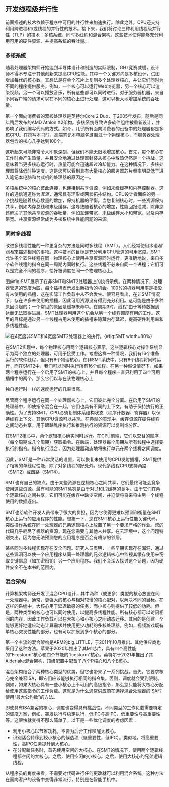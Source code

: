 ## 开发线程级并行性

前面描述的技术依赖于程序中可用的并行性来加速执行。除此之外，CPU还支持利用跨进程和/或线程的并行性的技术。接下来，我们将讨论三种利用线程级并行性（TLP）的技术：多核系统、同时多线程和混合架构。这些技术使得能够充分利用可用的硬件资源，并提高系统的吞吐量。

### 多核系统

随着处理器架构师开始达到半导体设计和制造的实际限制，GHz竞赛减缓，设计师不得不专注于其他创新来提高CPU性能。其中一个关键方向是多核设计，试图增加每代的核心数。其想法是在单个芯片上复制多个处理器核心，并让它们同时为不同的程序提供服务。例如，一个核心可以运行Web浏览器，另一个核心可以渲染视频，另一个可以播放音乐，所有这些都可以同时进行。对于服务器机器，来自不同客户端的请求可以在不同的核心上进行处理，这可以极大地增加系统的吞吐量。

第一个面向消费者的双核处理器是英特尔Core 2 Duo，于2005年发布，随后是同年稍后发布的AMD Athlon X2架构。多核系统导致许多软件组件被重新设计，并影响了我们编写代码的方式。如今，几乎所有面向消费者的设备中的处理器都是多核CPU。在撰写本书时，高端笔记本电脑包含超过十个物理核心，而服务器处理器包含的核心几乎达到100个。

这听起来可能非常令人印象深刻，但我们不能无限地增加核心。首先，每个核心在工作时会产生热量，并且安全地通过处理器封装从核心中散热仍然是一个挑战。这意味着当更多核心运行时，热量可能会迅速超过冷却能力。在这种情况下，多核处理器将降低时钟速度。这是您可以看到具有大量核心的服务器芯片频率明显低于进入笔记本电脑和台式机的处理器的原因之一。

多核系统中的核心彼此连接，也连接到共享资源，例如末级缓存和内存控制器。这样的通信通道称为*互连*，通常具有环形或网状拓扑结构。CPU设计者面临的另一个挑战是随着核心数量的增加，保持机器的平衡。当您复制核心时，一些资源保持共享，例如内存总线和末级缓存。这导致随着核心的增加，性能回报递减，除非您还解决了其他共享资源的吞吐量，例如互连带宽、末级缓存大小和带宽，以及内存带宽。共享资源经常成为多核系统中性能问题的来源。

### 同时多线程

改进多线程性能的一种更复杂的方法是同时多线程（SMT）。人们经常使用术语*超线程*来描述相同的事物。这种技术的目标是充分利用CPU管道的可用宽度。SMT允许多个软件线程在同一物理核心上使用共享资源同时运行。更准确地说，来自多个软件线程的指令在同一周期内同时执行。这些线程不必来自同一个进程；它们可以是完全不同的程序，恰好被调度在同一个物理核心上。

图@fig:SMT展示了在非SMT和SMT2处理器上的执行示例。在两种情况下，处理器管道的宽度为四，每个插槽表示发出新指令的机会。100%的机器利用率是指没有未使用的插槽，这在实际工作负载中从不会发生。很容易看出，在非SMT情况下，存在许多未使用的插槽，因此可用资源没有得到充分利用。这可能是由于多种原因引起的；一个常见的原因是缓存未命中。在周期3时，线程1由于等待数据到达而无法取得进展。SMT处理器利用这个机会从另一个线程调度有用的工作。这里的目标是通过另一个线程占用未使用的插槽来隐藏内存延迟，提高硬件利用率和多线程性能。

![在4宽度非SMT和4宽度SMT2处理器上的执行。](../../img/uarch/SMT.png){#fig:SMT width=80%}

在SMT2实现中，每个物理核心用两个逻辑核心表示，这些逻辑核心对操作系统显示为两个独立的处理器，可用于接受工作。考虑这样一种情况，我们有16个准备运行的软件线程，但只有8个物理核心。在非SMT系统中，只有8个线程将同时运行，而在SMT2中，我们可以同时执行所有16个线程。在另一种假设情况下，如果两个程序运行在一个启用了SMT的核心上，并且每个程序一直只利用了四个可用插槽中的两个，那么它们以与在该物理核心上

独自运行时一样的速度运行的几率很高。

尽管两个程序运行在同一个处理器核心上，它们彼此完全分离。在启用了SMT的处理器中，即使指令混合在一起，它们也具有不同的上下文，有助于保持执行的正确性。为了支持SMT，CPU必须复制体系结构状态（程序计数器、寄存器）以保持线程上下文。其他CPU资源可以共享。在典型的实现中，缓存资源在硬件线程之间动态共享。用于跟踪乱序执行和推测执行的资源可以复制或分区。

在SMT2核心中，两个逻辑核心确实同时运行。在CPU前端，它们以交替的顺序（每个周期或几个周期）获取指令。在后端，处理器每个周期从所有线程中选择要执行的指令。指令执行混合，因为处理器动态地将执行单元在两个线程之间调度。

因此，SMT是一种非常灵活的设置，可以恢复未使用的CPU发射插槽。SMT提供了相等的单线程性能，除了对多线程的好处外。现代多线程CPU支持两路（SMT2）或四路（SMT4）。

SMT也有自己的缺点。由于某些资源在逻辑核心之间共享，它们最终可能会竞争使用这些资源。最有可能的SMT惩罚是由于对L1和L2缓存的竞争。由于它们在两个逻辑核心之间共享，它们可能在缓存中缺少空间，并迫使将将来将由另一个线程使用的数据逐出。

SMT也给软件开发人员带来了很大的负担，因为它使得更难以预测和衡量在SMT核心上运行的应用程序的性能。想象一下，您在SMT核心上运行性能关键代码，突然操作系统在同一处理器的兄弟逻辑核心上放置了另一个要求严格的作业。您的代码几乎耗尽了机器的资源，现在您需要与其他人共享。在云环境中，这个问题特别突出，因为您无法预测您的应用程序是否会有嘈杂的邻居。

某些同时多线程实现存在安全问题。研究人员表明，一些早期实现存在漏洞，通过这些漏洞可以使一个应用程序从同一处理器的兄弟逻辑核心中监视其缓存使用来窃取关键信息（如加密密钥）另一个应用程序。我们不会深入探讨这个话题，因为硬件安全不在本书的范围内。

### 混合架构

计算机架构师还开发了混合CPU设计，其中两种（或更多）类型的核心放置在同一处理器中。通常，更强大的核心与相对较慢的核心配对，以解决不同的目标。在这样的系统中，大核心用于延迟敏感的任务，而小核心则提供了较低的功耗。但是，两种类型的核心也可以同时使用，以提高多线程性能。所有核心都可以访问相同的内存，因此工作负载可以在大核心和小核心之间动态迁移。其目的是创建一个能够更好地适应动态计算需求并使用更少功耗的多核处理器。例如，视频游戏既有单核心突发性能的部分，也有可以扩展到多个核心的部分。

第一个主流的混合架构是ARM的big.LITTLE，于2011年10月推出。其他供应商也采用了这种方法。苹果于2020年推出了其M1芯片，具有四个高性能的“Firestorm”核心和四个节能的“Icestorm”核心。英特尔于2021年推出了其Alderlake混合架构，顶级配置中配备了八个P核心和八个E核心。

混合架构结合了两种核心类型的优势，但它也带来了一系列挑战。首先，它要求核心完全兼容ISA，即它们应该能够执行相同的指令集。否则，调度就会受到限制。例如，如果大核心具有一些小核心上不可用的高级指令，那么您只能将大核心分配给使用这些指令的工作负载。这就是为什么通常供应商在选择混合处理器的ISA时使用“最大公约数”的方法。

即使具有ISA兼容的核心，调度也变得具有挑战性。不同类型的工作负载需要特定的调度方案，例如，突发执行与稳定执行，低IPC与高IPC，低重要性与高重要性等。这很快就变得不那么简单了。以下是一些优化调度的考虑因素：

- 利用小核心以节省功耗。不要为后台工作唤醒大核心。
- 识别适合转移到较小核心的候选项（低重要性，低IPC）。类似地，将高重要性，高IPC任务提升到大核心。
- 在分配新任务时，首先使用空闲的大核心。在SMT的情况下，使用两个逻辑线程都空闲的大核心。之后，使用空闲的小核心。之后，使用大核心的兄弟逻辑线程。

从程序员的角度来看，不需要对代码进行任何更改就可以利用混合系统。这种方法在面向客户的设备中变得非常流行，特别是在智能手机中。